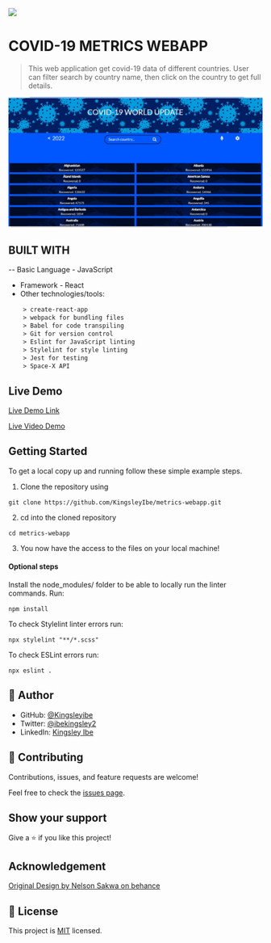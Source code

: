 ![](https://img.shields.io/badge/Microverse-blueviolet)

# COVID-19 METRICS WEBAPP

>This web application get covid-19 data of different countries. User can filter search by country name, then click on the country to get full details.

![Screenshot](/src/images/screenShot.jpeg)

## BUILT WITH

-- Basic Language - JavaScript 
- Framework - React
- Other technologies/tools: 

``` create-react-app
    > create-react-app
    > webpack for bundling files
    > Babel for code transpiling
    > Git for version control
    > Eslint for JavaScript linting
    > Stylelint for style linting
    > Jest for testing
    > Space-X API
 ```

## Live Demo

[Live Demo Link](https://kingsleyibe.github.io/metrics-webapp/)

[Live Video Demo](https://www.loom.com/share/2fa09b1b58c7473f9faa4594fc6edcb6)

## Getting Started

To get a local copy up and running follow these simple example steps.

1. Clone the repository using

```
git clone https://github.com/KingsleyIbe/metrics-webapp.git
```

2. cd into the cloned repository

```
cd metrics-webapp
```

3. You now have the access to the files on your local machine!

#### Optional steps

Install the node_modules/ folder to be able to locally run the linter commands. Run:

```
npm install
```


To check Stylelint linter errors run:

```
npx stylelint "**/*.scss"
```

To check ESLint errors run:

```
npx eslint .
```

## 👤 **Author**

- GitHub: [@Kingsleyibe](https://github.com/kingsleyibe)
- Twitter: [@ibekingsley2](https://twitter.com/ibekingsley2)
- LinkedIn: [Kingsley Ibe](https://www.linkedin.com/in/kingsley-ibe-5669a5134/)

## 🤝 Contributing

Contributions, issues, and feature requests are welcome!

Feel free to check the [issues page](https://github.com/KingsleyIbe/metrics-webapp/issues).

## Show your support

Give a ⭐️ if you like this project!

## Acknowledgement

[Original Design by Nelson Sakwa on behance](https://www.behance.net/sakwadesignstudio)

## 📝 License

This project is [MIT](./MIT.md) licensed.
